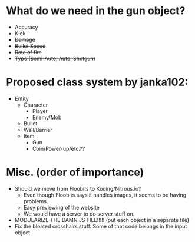 # What do we need in the gun object?
- Accuracy
- ~~Kick~~
- ~~Damage~~
- ~~Bullet Speed~~
- ~~Rate of fire~~
- ~~Type (Semi-Auto, Auto, Shotgun)~~

# Proposed class system by janka102:
 - Entity
    - Character
        - Player
        - Enemy/Mob
    - Bullet
    - Wall/Barrier
    - Item
        - Gun
        - Coin/Power-up/etc.??

# Misc. (order of importance)
- Should we move from Floobits to Koding/Nitrous.io?
    - Even though Floobits says it handles images, it seems to be having problems.
    - Easy previewing of the website
    - We would have a server to do server stuff on.
- MODULARIZE THE DAMN JS FILE!!!!! (put each object in a separate file)
- Fix the bloated crosshairs stuff. Some of that code belongs in the input object.
